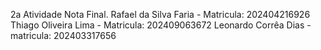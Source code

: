 2a Atividade Nota Final.
Rafael da Silva Faria - Matricula: 202404216926
Thiago Oliveira Lima - Matricula: 202409063672
Leonardo Corrêa Dias - matricula: 202403317656
